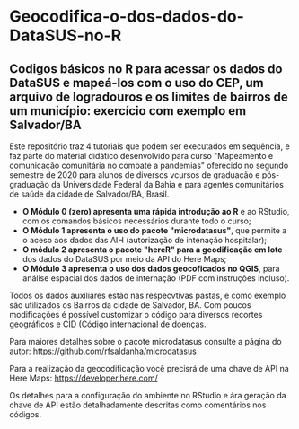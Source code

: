 # Geocodifica-o-dos-dados-do-DataSUS-no-R

## Codigos básicos no R para acessar os dados do DataSUS e mapeá-los com o uso do CEP, um arquivo de logradouros e os limites de bairros de um município: exercício com exemplo em Salvador/BA

Este repositório traz 4 tutoriais que podem ser executados em sequência, e faz parte do material didático desenvolvido para curso "Mapeamento e comunicação comunitária no combate a pandemias" oferecido no segundo semestre de 2020 para alunos de diversos vcursos de graduação e pós-graduação da Universidade Federal da Bahia e para agentes comunitários de saúde da cidade de Salvador/BA, Brasil.

- **O Módulo 0 (zero) apresenta uma rápida introdução ao R** e ao RStudio, com os comandos básicos necessários durante todo o curso;
- **O Módulo 1 apresenta o uso do pacote "microdatasus"**, que permite a o aceso aos dados das AIH (autorização de intenação hospitalar);
- **O módulo 2 apresenta o pacote "hereR" para a geodificação em lote** dos dados do DataSUS por meio da API do Here Maps;
- **O Módulo 3 apresenta o uso dos dados geocoficados no QGIS**, para análise espacial dos dados de internação (PDF com instruções incluso).

Todos os dados auxiliares estão nas respecvtivas pastas, e como exemplo são utilizados os Bairros da cidade de Salvador, BA. Com poucos modificações é possível 
customizar o código para diversos recortes geográficos e CID (Código internacional de doenças.

Para maiores detalhes sobre o pacote microdatasus consulte a página do autor: https://github.com/rfsaldanha/microdatasus

Para a realização da geocodificação você precisrá de uma chave de API na Here Maps: https://developer.here.com/

Os detalhes para a configuração do ambiente no RStudio e ára geração da chave de API estão detalhadamente descritas como comentários nos códigos.

